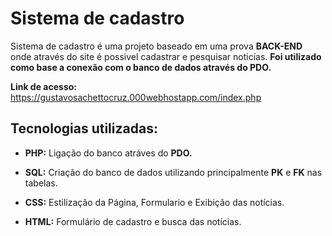 # Sistema de cadastro

Sistema de cadastro é uma projeto baseado em uma prova __BACK-END__ onde através do site é possivel cadastrar e pesquisar noticías. __Foi utilizado como base a conexão com o banco de dados através do PDO.__ 

__Link de acesso:__ https://gustavosachettocruz.000webhostapp.com/index.php

## Tecnologias utilizadas:

* __PHP:__ Ligação do banco atráves do __PDO.__
  
* __SQL:__ Criação do banco de dados utilizando principalmente __PK__ e __FK__ nas tabelas.

* __CSS:__ Estilização da Página, Formulario e Exibição das notícias.

* __HTML:__ Formulário de cadastro e busca das notícias.
